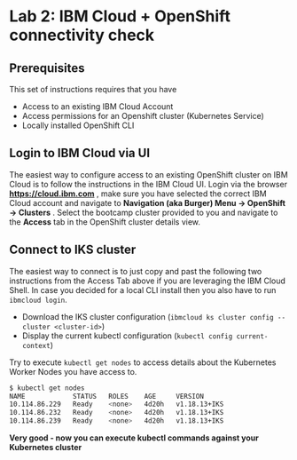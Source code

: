 # Lab 2: IBM Cloud + OpenShift connectivity check

## Prerequisites

This set of instructions requires that you have

- Access to an existing IBM Cloud Account
- Access permissions for an Openshift cluster (Kubernetes Service)
- Locally installed OpenShift CLI

## Login to IBM Cloud via UI

The easiest way to configure access to an existing OpenShift cluster on IBM Cloud is to follow the instructions in the IBM Cloud UI. Login via the browser **https://cloud.ibm.com** , make sure you have selected the correct IBM Cloud account and navigate to **Navigation (aka Burger) Menu -> OpenShift -> Clusters** . Select the bootcamp cluster provided to you and navigate to the **Access** tab in the OpenShift cluster details view.


## Connect to IKS cluster

The easiest way to connect is to just copy and past the following two instructions from the Access Tab above if you are leveraging the IBM Cloud Shell. In case you decided for a local CLI install then you also have to run `ibmcloud login`.

- Download the IKS cluster configuration (`ibmcloud ks cluster config --cluster <cluster-id>`)
- Display the current kubectl configuration (`kubectl config current-context`)

Try to execute `kubectl get nodes` to access details about the Kubernetes Worker Nodes you have access to.

```bash
$ kubectl get nodes
NAME            STATUS   ROLES    AGE     VERSION
10.114.86.229   Ready    <none>   4d20h   v1.18.13+IKS
10.114.86.232   Ready    <none>   4d20h   v1.18.13+IKS
10.114.86.239   Ready    <none>   4d20h   v1.18.13+IKS
```

**Very good - now you can execute kubectl commands against your Kubernetes cluster**
